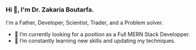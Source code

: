 ### Hi 👋, I'm Dr. Zakaria Boutarfa. 
I'm a Father, Developer, Scientist, Trader, and a Problem solver.
- 🔭 I’m currently looking for a position as a Full MERN Stack Developper.
- 🌱 I’m constantly learning new skills and updating my techniques.

<!--
**zakivic/zakivic** is a ✨ _special_ ✨ repository because its `README.md` (this file) appears on your GitHub profile.

Here are some ideas to get you started:

- 🔭 I’m currently working on ...
- 🌱 I’m currently learning ...
- 👯 I’m looking to collaborate on ...
- 🤔 I’m looking for help with ...
- 💬 Ask me about ...
- 📫 How to reach me: ...
- 😄 Pronouns: ...
- ⚡ Fun fact: ...
-->
